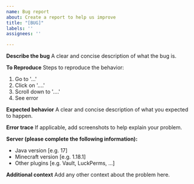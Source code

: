 ```yaml
---
name: Bug report
about: Create a report to help us improve
title: "[BUG]"
labels: ''
assignees: ''

---
```


**Describe the bug**
A clear and concise description of what the bug is.

**To Reproduce**
Steps to reproduce the behavior:
1. Go to '...'
2. Click on '....'
3. Scroll down to '....'
4. See error

**Expected behavior**
A clear and concise description of what you expected to happen.

**Error trace**
If applicable, add screenshots to help explain your problem.

**Server (please complete the following information):**
 - Java version [e.g. 17]
 - Minecraft version [e.g. 1.18.1]
 - Other plugins [e.g. Vault, LuckPerms, ...]

**Additional context**
Add any other context about the problem here.
